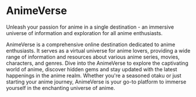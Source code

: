# AnimeVerse
Unleash your passion for anime in a single destination - an immersive universe of information and exploration for all anime enthusiasts.

AnimeVerse is a comprehensive online destination dedicated to anime enthusiasts. It serves as a virtual universe for anime lovers, providing a wide range of information and resources about various anime series, movies, characters, and genres. Dive into the AnimeVerse to explore the captivating world of anime, discover hidden gems and stay updated with the latest happenings in the anime realm. Whether you're a seasoned otaku or just starting your anime journey, AnimeVerse is your go-to platform to immerse yourself in the enchanting universe of anime.
